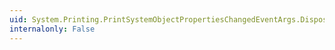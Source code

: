 ```yaml
---
uid: System.Printing.PrintSystemObjectPropertiesChangedEventArgs.Dispose
internalonly: False
---
```

